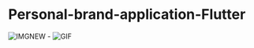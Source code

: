 # Personal-brand-application-Flutter


![IMGNEW](https://user-images.githubusercontent.com/30869965/66714726-c3c71f80-edd3-11e9-84d7-437d4f816eb0.jpg)   -   ![GIF](https://user-images.githubusercontent.com/30869965/66714631-54046500-edd2-11e9-9f63-591532b7aed2.gif)

